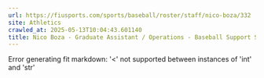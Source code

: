 ```yaml
---
url: https://fiusports.com/sports/baseball/roster/staff/nico-boza/332
site: Athletics
crawled_at: 2025-05-13T10:04:43.601140
title: Nico Boza - Graduate Assistant / Operations - Baseball Support Staff - FIU Athletics
---
```


Error generating fit markdown: '<' not supported between instances of 'int' and 'str'